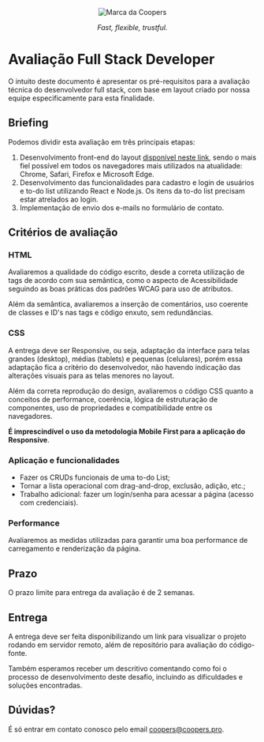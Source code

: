 <p align="center">
  <img src="https://coopers.pro/assets/img/coopers-brand.png" alt="Marca da Coopers" />
</p>

<p align="center">
  <em>Fast, flexible, trustful.</em>
</p>

# Avaliação Full Stack Developer

O intuito deste documento é apresentar os pré-requisitos para a avaliação técnica do desenvolvedor full stack, com base em layout criado por nossa equipe especificamente para esta finalidade.

## Briefing

Podemos dividir esta avaliação em três principais etapas:

1. Desenvolvimento front-end do layout [disponível neste link](https://www.figma.com/file/OAMrciHo0uOf4H2cgg3MDm/Coopers---Site-para-teste-Front-End-%2F-Full-Stack?node-id=290%3A6333), sendo o mais fiel possível em todos os navegadores mais utilizados na atualidade: Chrome, Safari, Firefox e Microsoft Edge.
2. Desenvolvimento das funcionalidades para cadastro e login de usuários e to-do list utilizando React e Node.js. Os itens da to-do list precisam estar atrelados ao login.
3. Implementação de envio dos e-mails no formulário de contato.

## Critérios de avaliação

### HTML

Avaliaremos a qualidade do código escrito, desde a correta utilização de tags de acordo com sua semântica, como o aspecto de Acessibilidade seguindo as boas práticas dos padrões WCAG para uso de atributos.

Além da semântica, avaliaremos a inserção de comentários, uso coerente de classes e ID's nas tags e código enxuto, sem redundâncias.

### CSS

A entrega deve ser Responsive, ou seja, adaptação da interface para telas grandes (desktop), médias (tablets) e pequenas (celulares), porém essa adaptação fica a critério do desenvolvedor, não havendo indicação das alterações visuais para as telas menores no layout.

Além da correta reprodução do design, avaliaremos o código CSS quanto a conceitos de performance, coerência, lógica de estruturação de componentes, uso de propriedades e compatibilidade entre os navegadores.

**É imprescindível o uso da metodologia Mobile First para a aplicação do Responsive**.

### Aplicação e funcionalidades

- Fazer os CRUDs funcionais de uma to-do List;
- Tornar a lista operacional com drag-and-drop, exclusão, adição, etc.;
- Trabalho adicional: fazer um login/senha para acessar a página (acesso com credenciais).

### Performance

Avaliaremos as medidas utilizadas para garantir uma boa performance de carregamento e renderização da página.

## Prazo

O prazo limite para entrega da avaliação é de 2 semanas.

## Entrega

A entrega deve ser feita disponibilizando um link para visualizar o projeto rodando em servidor remoto, além de repositório para avaliação do código-fonte.

Também esperamos receber um descritivo comentando como foi o processo de desenvolvimento deste desafio, incluindo as dificuldades e soluções encontradas.

## Dúvidas?

É só entrar em contato conosco pelo email coopers@coopers.pro.
